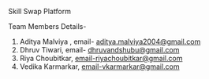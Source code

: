 Skill Swap Platform 

Team Members Details-
1. Aditya Malviya , email- aditya.malviya2004@gmail.com
2. Dhruv Tiwari, email- dhruvandshubu@gmail.com
3. Riya Choubitkar, email-riyachoubitkar@gmail.com
4. Vedika Karmarkar, email-vkarmarkar@gmail.com
